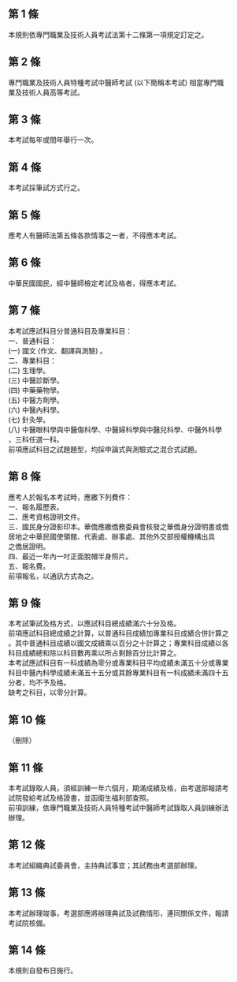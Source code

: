 第 1 條
-------
本規則依專門職業及技術人員考試法第十二條第一項規定訂定之。

第 2 條
-------
專門職業及技術人員特種考試中醫師考試 (以下簡稱本考試) 相當專門職  
業及技術人員高等考試。

第 3 條
-------
本考試每年或間年舉行一次。

第 4 條
-------
本考試採筆試方式行之。

第 5 條
-------
應考人有醫師法第五條各款情事之一者，不得應本考試。

第 6 條
-------
中華民國國民，經中醫師檢定考試及格者，得應本考試。

第 7 條
-------
本考試應試科目分普通科目及專業科目：  
一、普通科目：  
 (一) 國文 (作文、翻譯與測驗) 。  
二、專業科目：  
 (二) 生理學。  
 (三) 中醫診斷學。  
 (四) 中藥藥物學。  
 (五) 中醫方劑學。  
 (六) 中醫內科學。  
 (七) 針灸學。  
 (八) 中醫眼科學與中醫傷科學、中醫婦科學與中醫兒科學、中醫外科學  
      ，三科任選一科。  
前項應試科目之試題題型，均採申論式與測驗式之混合式試題。

第 8 條
-------
應考人於報名本考試時，應繳下列費件：  
一、報名履歷表。  
二、應考資格證明文件。  
三、國民身分證影印本。華僑應繳僑務委員會核發之華僑身分證明書或僑  
    居地之中華民國使領館、代表處、辦事處、其他外交部授權機構出具  
    之僑居證明。  
四、最近一年內一吋正面脫帽半身照片。  
五、報名費。  
前項報名，以通訊方式為之。

第 9 條
-------
本考試筆試及格方式，以應試科目總成績滿六十分及格。  
前項應試科目總成績之計算，以普通科目成績加專業科目成績合併計算之  
。其中普通科目成績以國文成績乘以百分之十計算之；專業科目成績以各  
科目成績總和除以科目數再乘以所占剩餘百分比計算之。  
本考試應試科目有一科成績為零分或專業科目平均成績未滿五十分或專業  
科目中醫內科學成績未滿五十五分或其餘專業科目有一科成績未滿四十五  
分者，均不予及格。  
缺考之科目，以零分計算。

第 10 條
--------
（刪除）

第 11 條
--------
本考試錄取人員，須經訓練一年六個月，期滿成績及格，由考選部報請考  
試院發給考試及格證書，並函衛生福利部查照。  
前項訓練，依專門職業及技術人員特種考試中醫師考試錄取人員訓練辦法  
辦理。

第 12 條
--------
本考試組織典試委員會，主持典試事宜；其試務由考選部辦理。

第 13 條
--------
本考試辦理竣事，考選部應將辦理典試及試務情形，連同關係文件，報請  
考試院核備。

第 14 條
--------
本規則自發布日施行。

